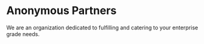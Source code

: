 # Anonymous Partners
We are an organization dedicated to fulfilling and catering to your enterprise grade needs.
